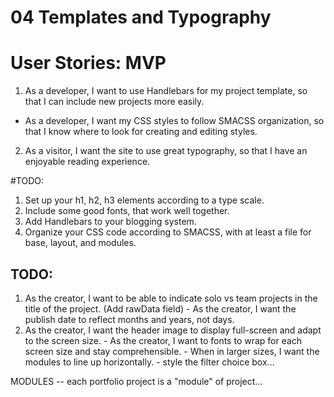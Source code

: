 # 04 Templates and Typography

# User Stories: MVP

1. As a developer, I want to use Handlebars for my project template, so that I can include new projects more easily.
  - As a developer, I want my CSS styles to follow SMACSS organization, so that I know where to look for creating and editing styles.
2. As a visitor, I want the site to use great typography, so that I have an enjoyable reading experience.

#TODO:
 1. Set up your h1, h2, h3 elements according to a type scale.
 2. Include some good fonts, that work well together.
 3. Add Handlebars to your blogging system.
 4. Organize your CSS code according to SMACSS, with at least a file for base, layout, and modules.


 ## TODO:
   1. As the creator, I want to be able to indicate solo vs team projects in the title of the project. (Add rawData field)
     - As the creator, I want the publish date to reflect months and years, not days.
   2. As the creator, I want the header image to display full-screen and adapt to the screen size.
    - As the creator, I want to fonts to wrap for each screen size and stay comprehensible.
    - When in larger sizes, I want the modules to line up horizontally.
    - style the filter choice box...

  MODULES -- each portfolio project is a "module" of project... 
